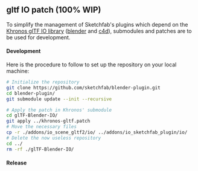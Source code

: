 ## gltf IO patch (100% WIP)

To simplify the management of Sketchfab's plugins which depend on the [Khronos glTF IO library](https://github.com/KhronosGroup/glTF-Blender-IO) ([blender](https://github.com/sketchfab/blender-plugin) and [c4d](https://github.com/sketchfab/c4d-plugin)), submodules and patches are to be used for development.

#### Development

Here is the procedure to follow to set up the repository on your local machine:

```sh
# Initialize the repository
git clone https://github.com/sketchfab/blender-plugin.git
cd blender-plugin/
git submodule update --init --recursive

# Apply the patch in Khronos' submodule
cd glTF-Blender-IO/
git apply ../khronos-gltf.patch
# Move the necessary files
cp -r ./addons/io_scene_gltf2/io/ ../addons/io_sketchfab_plugin/io/
# Delete the now useless repository
cd ../
rm -rf ./glTF-Blender-IO/
```

#### Release
